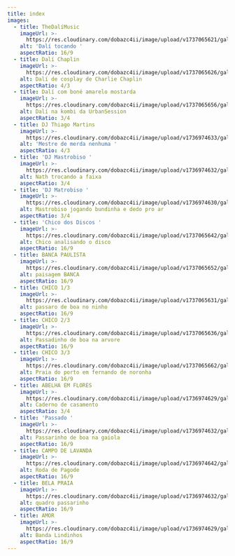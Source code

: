 ```yaml
---
title: index
images:
  - title: TheDalíMusic
    imageUrl: >-
      https://res.cloudinary.com/dobazc4ii/image/upload/v1737065621/galeria/IMG_2675_zccpto.jpg
    alt: 'Dalí tocando '
    aspectRatio: 16/9
  - title: Dalí Chaplin
    imageUrl: >-
      https://res.cloudinary.com/dobazc4ii/image/upload/v1737065626/galeria/IMG_2678-2_b1txko.jpg
    alt: Dalí de cosplay de Charlie Chaplin
    aspectRatio: 4/3
  - title: Dalí com boné amarelo mostarda
    imageUrl: >-
      https://res.cloudinary.com/dobazc4ii/image/upload/v1737065656/galeria/IMG_2681_u5ao5x.jpg
    alt: Dalí na kombi da UrbanSession
    aspectRatio: 3/4
  - title: DJ Thiago Martins
    imageUrl: >-
      https://res.cloudinary.com/dobazc4ii/image/upload/v1736974633/galeria/awrclvgyhfkznszd0uev.jpg
    alt: 'Mestre de merda nenhuma '
    aspectRatio: 4/3
  - title: 'DJ Mastrobiso '
    imageUrl: >-
      https://res.cloudinary.com/dobazc4ii/image/upload/v1736974632/galeria/bgb6sw99egwrfuwfl7ma.jpg
    alt: Nath trocando a faixa
    aspectRatio: 3/4
  - title: 'DJ Matrobiso '
    imageUrl: >-
      https://res.cloudinary.com/dobazc4ii/image/upload/v1736974630/galeria/zs1jvyvxbhxzzoamh3y8.jpg
    alt: Mastrobiso jogando bundinha e dedo pro ar
    aspectRatio: 3/4
  - title: 'Chico dos Discos '
    imageUrl: >-
      https://res.cloudinary.com/dobazc4ii/image/upload/v1737065642/galeria/IMG_2746-2_mt0jzx.jpg
    alt: Chico analisando o disco
    aspectRatio: 16/9
  - title: BANCA PAULISTA
    imageUrl: >-
      https://res.cloudinary.com/dobazc4ii/image/upload/v1737065652/galeria/IMG_2754-2_hi8ipt.jpg
    alt: paisagem BANCA
    aspectRatio: 16/9
  - title: CHICO 1/3
    imageUrl: >-
      https://res.cloudinary.com/dobazc4ii/image/upload/v1737065631/galeria/IMG_2742_p4gfo9.jpg
    alt: passaro de boa no ninho
    aspectRatio: 16/9
  - title: CHICO 2/3
    imageUrl: >-
      https://res.cloudinary.com/dobazc4ii/image/upload/v1737065636/galeria/IMG_2743_oyhtjx.jpg
    alt: Passadinho de boa na arvore
    aspectRatio: 16/9
  - title: CHICO 3/3
    imageUrl: >-
      https://res.cloudinary.com/dobazc4ii/image/upload/v1737065662/galeria/IMG_2738-2_gfrxod.jpg
    alt: Praia do porto em fernando de noronha
    aspectRatio: 16/9
  - title: ABELHA EM FLORES
    imageUrl: >-
      https://res.cloudinary.com/dobazc4ii/image/upload/v1736974629/galeria/uwysvbt1nxzpb2hw8q38.jpg
    alt: Caderno de casamento
    aspectRatio: 3/4
  - title: 'Passado '
    imageUrl: >-
      https://res.cloudinary.com/dobazc4ii/image/upload/v1736974632/galeria/es3catepaaws13mbadpi.jpg
    alt: Passarinho de boa na gaiola
    aspectRatio: 16/9
  - title: CAMPO DE LAVANDA
    imageUrl: >-
      https://res.cloudinary.com/dobazc4ii/image/upload/v1736974642/galeria/j4sbmwmct4xyvbpzthss.jpg
    alt: Roda de Pagode
    aspectRatio: 16/9
  - title: BELA PRAIA
    imageUrl: >-
      https://res.cloudinary.com/dobazc4ii/image/upload/v1736974632/galeria/d6dt6ytsucoxyofms6fb.jpg
    alt: quadro passarinho
    aspectRatio: 16/9
  - title: AMOR
    imageUrl: >-
      https://res.cloudinary.com/dobazc4ii/image/upload/v1736974629/galeria/fzsvmzt3qc6me5jjd39x.jpg
    alt: Banda Lindinhos
    aspectRatio: 16/9
---
```


